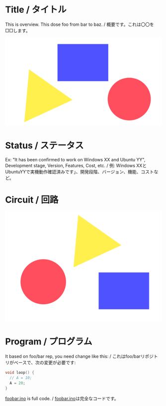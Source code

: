 # Title / タイトル

This is overview. This dose foo from bar to baz. / 概要です。これは〇〇を□□します。

![App image / 作品の写真](.src/img/dummy-app-image.svg)

# Status / ステータス

Ex: "It has been confirmed to work on Windows XX and Ubuntu YY", Development stage, Version, Features, Cost, etc. / 例: Windows XXとUbuntuYYで実機動作確認済みです」、開発段階、バージョン、機能、コストなど。

# Circuit / 回路

[![Circuit Diagram / 回路図](.src/img/dummy-circuit-diagram.svg)](.src/doc/dummy-circuit-diagram.pdf)

# Program / プログラム

It based on foo/bar rep, you need change like this: / これはfoo/barリポジトリがベースで、次の変更が必要です:

```cpp
void loop() {
  // A = 10;
  A = 20;
}
```

[foobar.ino](foobar.ino) is full code. / [foobar.ino](foobar.ino)は完全なコードです。
